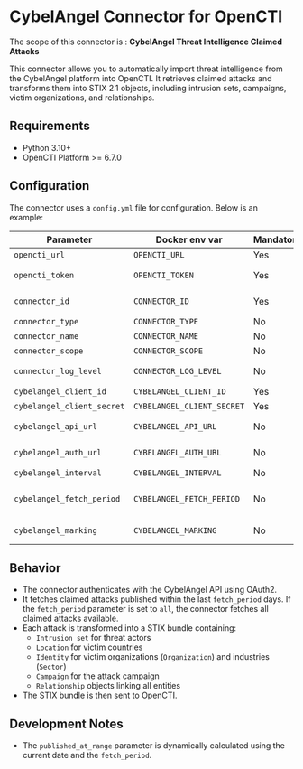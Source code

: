 # CybelAngel Connector for OpenCTI

The scope of this connector is : **CybelAngel Threat Intelligence Claimed Attacks**

This connector allows you to automatically import threat intelligence from the CybelAngel platform into OpenCTI. It retrieves claimed attacks and transforms them into STIX 2.1 objects, including intrusion sets, campaigns, victim organizations, and relationships.

## Requirements

- Python 3.10+
- OpenCTI Platform >= 6.7.0

## Configuration

The connector uses a `config.yml` file for configuration. Below is an example:

| Parameter                  | Docker env var             | Mandatory | Description                                                                                              |
|----------------------------|----------------------------|-----------|----------------------------------------------------------------------------------------------------------|
| `opencti_url`              | `OPENCTI_URL`              | Yes       | The URL of the OpenCTI platform.                                                                         |
| `opencti_token`            | `OPENCTI_TOKEN`            | Yes       | The user token configured in the OpenCTI platform.                                                       |
| `connector_id`             | `CONNECTOR_ID`             | Yes       | A valid arbitrary `UUIDv4` that must be unique for this connector.                                       |
| `connector_type`           | `CONNECTOR_TYPE`           | No        | `EXTERNAL_IMPORT`                                                                                        |
| `connector_name`           | `CONNECTOR_NAME`           | No        | Name of the connector, e.g., `CybelAngel`.                                                               |
| `connector_scope`          | `CONNECTOR_SCOPE`          | No        | Supported scope: `all`.                                                                                  |
| `connector_log_level`      | `CONNECTOR_LOG_LEVEL`      | No        | Log output for the connector. Defaults to `error`.                                                       |
| `cybelangel_client_id`     | `CYBELANGEL_CLIENT_ID`     | Yes       | The client ID provided by CybelAngel.                                                                    |
| `cybelangel_client_secret` | `CYBELANGEL_CLIENT_SECRET` | Yes       | The client secret provided by CybelAngel.                                                                |
| `cybelangel_api_url`       | `CYBELANGEL_API_URL`       | No        | Defaults to `https://api.cybelangel.com/v1`.                                                             |
| `cybelangel_auth_url`      | `CYBELANGEL_AUTH_URL`      | No        | Defaults to `https://auth.cybelangel.com/oauth/token`.                                                   |
| `cybelangel_interval`      | `CYBELANGEL_INTERVAL`      | No        | Run interval, in hours. Defaults to `1`.                                                                 |
| `cybelangel_fetch_period`  | `CYBELANGEL_FETCH_PERIOD`  | No        | Number of days to look back for claimed attacks. Defaults to `7`. Use `all` to retrieve all the elements |
| `cybelangel_marking`       | `CYBELANGEL_MARKING`       | No        | TLP marking to apply to created entities. Defaults to `TLP:AMBER+STRICT`.                                |

## Behavior

- The connector authenticates with the CybelAngel API using OAuth2.
- It fetches claimed attacks published within the last `fetch_period` days. If the `fetch_period` parameter is set to `all`, the connector fetches all claimed attacks available. 
- Each attack is transformed into a STIX bundle containing:
  - `Intrusion set` for threat actors
  - `Location` for victim countries
  - `Identity` for victim organizations (`Organization`) and industries (`Sector`)
  - `Campaign` for the attack campaign
  - `Relationship` objects linking all entities
- The STIX bundle is then sent to OpenCTI.

## Development Notes

- The `published_at_range` parameter is dynamically calculated using the current date and the `fetch_period`.